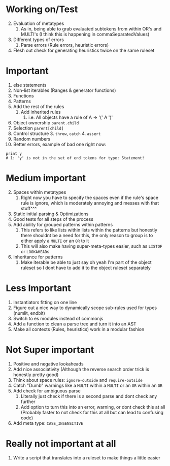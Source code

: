 # Working on/Test

2. Evaluation of metatypes
    1. As in, being able to grab evaluated subtokens from within OR's and MULTI's (I think this is happening in commaSeparatedValues)
5. Different types of errors
    1. Parse errors (Rule errors, heuristic errors)
7. Flesh out check for generating heuristics twice on the same ruleset

# Important

1. else statements
3. Non-list iterables (Ranges & generator functions)
4. Functions
5. Patterns
9. Add the rest of the rules
    1. Add inherited rules
        1. i.e. All objects have a rule of A -> '(' A ')'
11. Object ownership `parent.child`
12. Selection `parent[child]`
14. Control structure
    3. `throw`, `catch`
    4. `assert`
10. Random numbers
15. Better errors, example of bad one right now:

```
print y
# 1: 'y' is not in the set of end tokens for type: Statement!
```

# Medium important

2. Spaces within metatypes
    1. Right now you have to specify the spaces even if the rule's space rule is ignore, which is moderately annoying and messes with that stuff^^^
5. Static initial parsing & Optimizations
6. Good tests for all steps of the process
7. Add ability for grouped patterns within patterns
    1. This refers to like lists within lists within the patterns but honestly there shouldnt be a need for this, the only reason to group is to either apply a `MULTI` or an `OR` to it
    2. This will also make having super-meta-types easier, such as `LISTOF` or `LOOKAHEAD`s
8. Inheritance for patterns
    1. Make iterable be able to just say oh yeah I'm part of the object ruleset so I dont have to add it to the object ruleset separately

# Less Important

1. Instantiators fitting on one line
2. Figure out a nice way to dynamically scope sub-rules used for types (numlit, endbit)
3. Switch to es modules instead of commonjs
4. Add a function to clean a parse tree and turn it into an AST
5. Make all contexts (Rules, heuristics) work in a modular fashion

# Not Super important

1. Positive and negative lookaheads
2. Add nice associativity (Although the reverse search order trick is honestly pretty good)
3. Think about space rules: `ignore-outside` and `require-outside`
4. Catch "Dumb" warnings like a `MULTI` within a `MULTI` or an `OR` within an `OR`
6. Add check for ambiguous parse
    1. Literally just check if there is a second parse and dont check any further
    2. Add option to turn this into an error, warning, or dont check this at all (Probably faster to not check for this at all but can lead to confusing code)
8. Add meta type: `CASE_INSENSITIVE`

# Really not important at all

1. Write a script that translates into a ruleset to make things a little easier
